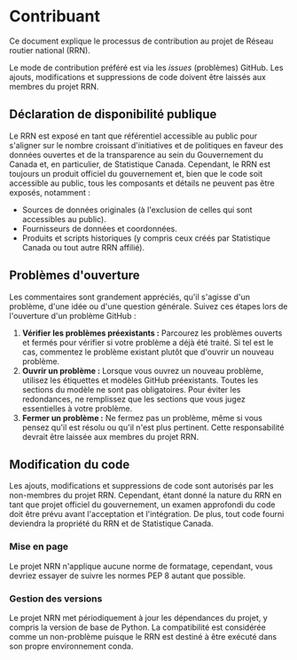 Contribuant
===========

Ce document explique le processus de contribution au projet de Réseau routier national (RRN).

Le mode de contribution préféré est via les *issues* (problèmes) GitHub. Les ajouts, modifications et suppressions de 
code doivent être laissés aux membres du projet RRN.

## Déclaration de disponibilité publique

Le RRN est exposé en tant que référentiel accessible au public pour s'aligner sur le nombre croissant d'initiatives et 
de politiques en faveur des données ouvertes et de la transparence au sein du Gouvernement du Canada et, en 
particulier, de Statistique Canada. Cependant, le RRN est toujours un produit officiel du gouvernement et, bien que le 
code soit accessible au public, tous les composants et détails ne peuvent pas être exposés, notamment :
- Sources de données originales (à l'exclusion de celles qui sont accessibles au public).
- Fournisseurs de données et coordonnées.
- Produits et scripts historiques (y compris ceux créés par Statistique Canada ou tout autre RRN affilié).

## Problèmes d'ouverture

Les commentaires sont grandement appréciés, qu'il s'agisse d'un problème, d'une idée ou d'une question générale. Suivez 
ces étapes lors de l'ouverture d'un problème GitHub :
1. **Vérifier les problèmes préexistants :** Parcourez les problèmes ouverts et fermés pour vérifier si votre problème 
a déjà été traité. Si tel est le cas, commentez le problème existant plutôt que d'ouvrir un nouveau problème.
2. **Ouvrir un problème :** Lorsque vous ouvrez un nouveau problème, utilisez les étiquettes et modèles GitHub 
préexistants. Toutes les sections du modèle ne sont pas obligatoires. Pour éviter les redondances, ne remplissez que 
les sections que vous jugez essentielles à votre problème.
3. **Fermer un problème :** Ne fermez pas un problème, même si vous pensez qu'il est résolu ou qu'il n'est plus 
pertinent. Cette responsabilité devrait être laissée aux membres du projet RRN.

## Modification du code

Les ajouts, modifications et suppressions de code sont autorisés par les non-membres du projet RRN. Cependant, étant 
donné la nature du RRN en tant que projet officiel du gouvernement, un examen approfondi du code doit être prévu avant 
l'acceptation et l'intégration. De plus, tout code fourni deviendra la propriété du RRN et de Statistique Canada.

### Mise en page

Le projet NRN n'applique aucune norme de formatage, cependant, vous devriez essayer de suivre les normes PEP 8 autant 
que possible.

### Gestion des versions

Le projet NRN met périodiquement à jour les dépendances du projet, y compris la version de base de Python. La 
compatibilité est considérée comme un non-problème puisque le RRN est destiné à être exécuté dans son propre 
environnement conda.
